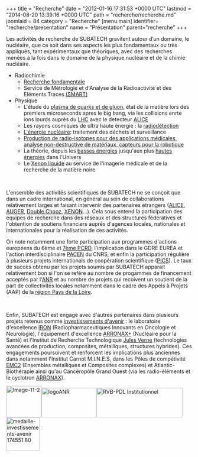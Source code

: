+++
title = "Recherche"
date = "2012-01-16 17:31:53 +0000 UTC"
lastmod = "2014-08-20 13:39:16 +0000 UTC"
path = "recherche/recherche.md"
joomlaid = 84
category = "Recherche"
[menu.main]
  identifier= "recherche/presentation"
  name = "Présentation"
  parent="recherche"
+++
<p>Les activités de recherche de SUBATECH gravitent autour d’un domaine, le nucléaire, que ce soit dans ses aspects les plus fondamentaux ou très appliqués, tant expérimentaux que théoriques, avec des recherches menées à la fois dans le domaine de la physique nucléaire et de la chimie nucléaire.</p>
<ul>
<li>Radiochimie
<ul>
<li><a href="recherche/radiochimie/radiochimie-presentation.md">Recherche fondamentale</a></li>
<li>Service de Métrologie et d'Analyse de la Radioactivité et des Eléments Traces <a href="SMART/web/index.html">(SMART)</a></li>
</ul>
</li>
<li>Physique
<ul>
<li>L'étude du <a href="recherche/plasma/presentation-groupe-plasma.md">plasma de quarks et de gluon</a>, état de la matière lors des premiers microseconds apres le big bang, via les collisions enrte ions lourds auprès du <a href="http://www.lhc-france.fr/">LHC</a> avec le detecteur <a href="http://aliweb.cern.ch/">ALICE</a></li>
<li>Les rayons cosmiques de ultra haute énergie : la <a href="recherche/astro/astro-presentation.md">radiodétection</a></li>
<li><a href="recherche/sen/erdre-presentation.md">L'énergie nucléaire</a>: traitement des déchets et surveillance</li>
<li><a href="recherche/prisma/presentation.md">Production de radio-isotopes pour des applications médicales, analyse non-destructive de matériaux, capteurs pour la robotique</a></li>
<li>La théorie, depuis les <a href="recherche/theoriebe/theoriebe-presentation.md">basses énergies</a> jusqu'aux plus <a href="recherche/theoriehe/theoriehe-presentation.md">hautes énergies</a> dans l'Univers</li>
<li>Le <a href="recherche/xenon/presentation.md">Xenon liquide</a> au service de l'imagerie médicale et de la recherche de la matière noire</li>
</ul>
</li>
</ul>
<p> </p>
<p>L'ensemble des activités scientifiques de SUBATECH ne se conçoit que dans un cadre international, en général au sein de collaborations relativement larges et faisant intervenir des partenaires étrangers (<a href="http://aliweb.cern.ch/">ALICE</a>, <a href="http://www.auger.org/">AUGER</a>, <a href="http://doublechooz.in2p3.fr">Double Chooz</a>, <a href="http://xenon1t.org/">XENON</a>...). Cela sous entend la participation des équipes de recherche dans des réseaux et des structures fédératives et l'obtention de soutiens financiers auprès d'agences locales, nationales et internationales pour la réalisation de ces activités.  </p>
<p>On note notamment une forte participation aux programmes d'actions européens du 6ème et <a href="http://cordis.europa.eu/fp7/home_fr.html">7ème PCRD</a>, l'implication dans le GDRE EUREA et l'action interdisciplinaire <a href="http://www.cnrs.fr/prg/PIR/programmes/energie-aval/pacen/pacen.htm">PACEN</a> du CNRS, et enfin la participation régulière à plusieurs projets internationals de coopération scientifique (<a class="spip_in" href="https://dri-dae.cnrs-dir.fr/spip.php?article155">PICS</a>). Le taux de succès obtenu par les projets soumis par SUBATECH apparait relativement bon si l'on se refère au nombre de progammes de financement acceptés par l'<a href="http://www.agence-nationale-recherche.fr/">ANR</a> et au nombre de projets qui recoivent un soutient de la part de collectivités locales notamment dans le cadre des Appels à Projets (AAP) de la <a href="http://www.paysdelaloire.fr/">région Pays de la Loire</a>.</p>
<p> </p>
<p>Enfin, SUBATECH est engagé avec d'autres partenaires dans plusieurs projets retenus comme <a href="http://www.enseignementsup-recherche.gouv.fr/pid24578/investissements-d-avenir.html">investissements d'avenir</a> : le laboratoire d'excellence <a href="http://cache.media.enseignementsup-recherche.gouv.fr/file/Fiches_Labex_2/65/9/IRON_207659.pdf">IRON</a> (Radiopharmaceutiques Innovants en Oncologie et Neurologie), l'équipement d'excellence <a href="http://cache.media.enseignementsup-recherche.gouv.fr/file/Fiches_equipex_vague_2/00/9/ARRONAXPLUS_203009.pdf">ARRONAX+</a> (Nucléaire pour la Santé) et l'Institut de Recherche Technologique <a href="http://media.enseignementsup-recherche.gouv.fr/file/Fiches_IRT/39/6/Dossier_de_presentation_des_IRT_3_176396.pdf">Jules Verne</a> (technologies avancées de production, composites, métalliques, structures hybrides). Ces engagements poursuivent et renforcent les implications plus anciennes dans notamment l'Institut Carnot M.I.N.E.S, dans les Pôles de compétivité <a href="http://www.pole-emc2.fr/">EMC2</a> (Ensembles métalliques et Composites complexes) et Atlantic-Biothérapie ainsi qu'au Cancéropôle Grand Ouest (via les radio-éléments et le cyclotron <a href="http://www.cyclotron-nantes.fr/">ARRONAX</a>).</p>
<p><a href="http://cordis.europa.eu/fp7/home_fr.html"><img src="images/Recherche/Image-11-2.png" alt="Image-11-2" width="96" height="85"/></a><a href="http://www.agence-nationale-recherche.fr/"><img src="images/Recherche/logoANR.gif" alt="logoANR" width="148" height="80"/></a><a href="http://www.paysdelaloire.fr/"><img src="images/Recherche/RVB-PDL_Institutionnel.jpg" alt="RVB-PDL Institutionnel" width="233" height="80"/></a><a href="http://www.enseignementsup-recherche.gouv.fr/pid24578/investissements-d-avenir.html"><img src="images/Recherche/medaille-investissements-avenir_174551.80.jpg" alt="medaille-investissements-avenir 174551.80" width="90" height="91"/></a></p>
